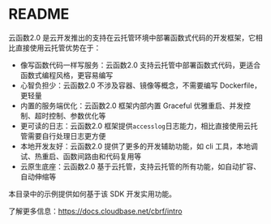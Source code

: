 # README

云函数2.0 是云开发推出的支持在云托管环境中部署函数式代码的开发框架，它相比直接使用云托管优势在于：

- 像写函数代码一样写服务：云函数2.0 支持云托管中部署函数式代码，更适合函数式编程风格，更容易编写
- 心智负担少：云函数2.0 不涉及容器、镜像等概念，不需要编写 Dockerfile，更轻量
- 内置的服务端优化：云函数2.0 框架内部内置 Graceful 优雅重启、并发控制、超时控制、参数优化等
- 更可读的日志：云函数2.0 框架提供`accesslog`日志能力，相比直接使用云托管需要自行处理日志更方便
- 本地开发友好：云函数2.0 提供了更多的开发辅助功能，如 cli 工具，本地调试、热重启、函数间路由和代码复用等
- 云原生底座：云函数2.0 基于云托管，支持云托管的所有功能，如自动扩容、自动伸缩等

本目录中的示例提供如何基于该 SDK 开发实用功能。

了解更多信息：<https://docs.cloudbase.net/cbrf/intro>
